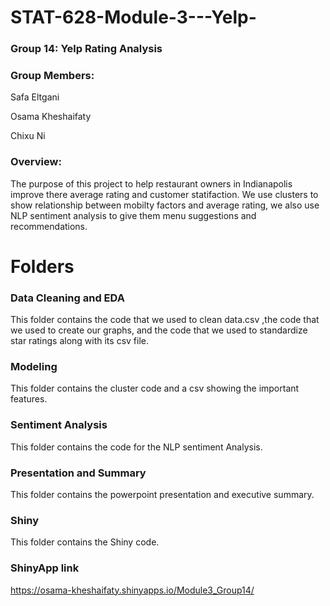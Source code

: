 # STAT-628-Module-3---Yelp-

### Group 14: Yelp Rating Analysis

### Group Members:

Safa Eltgani​

Osama Kheshaifaty​

Chixu Ni

### Overview: 
The purpose of this project to help  restaurant owners in Indianapolis improve there average rating and customer statifaction. We use clusters to show relationship between mobilty factors and average rating, we also use NLP sentiment analysis to give them menu suggestions and recommendations.

# Folders
### Data Cleaning and EDA
This folder contains the code that we used to clean data.csv ,the code that we used to create our graphs, and the code that we used to standardize star ratings along with its csv file.

### Modeling
This folder contains the cluster code and a csv showing the important features.

### Sentiment Analysis
This folder contains the code for the NLP sentiment Analysis.

### Presentation and Summary
This folder contains the powerpoint presentation and executive summary.

### Shiny
This folder contains the Shiny code.

### ShinyApp link

https://osama-kheshaifaty.shinyapps.io/Module3_Group14/​

